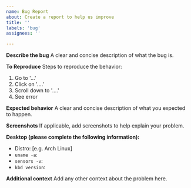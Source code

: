 ```yaml
---
name: Bug Report  
about: Create a report to help us improve  
title: ''  
labels: 'bug'  
assignees: ''

---
```


**Describe the bug**
A clear and concise description of what the bug is.

**To Reproduce**
Steps to reproduce the behavior:

1. Go to '...'
2. Click on '....'
3. Scroll down to '....'
4. See error

**Expected behavior**
A clear and concise description of what you expected to happen.

**Screenshots**
If applicable, add screenshots to help explain your problem.

**Desktop (please complete the following information):**

- Distro: [e.g. Arch Linux]
- `uname -a`:
- `sensors -v`:
- `kbd version`:

**Additional context**
Add any other context about the problem here.